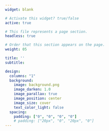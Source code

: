 ```yaml
---
widget: blank

# Activate this widget? true/false
active: true

# This file represents a page section.
headless: true

# Order that this section appears on the page.
weight: 05

title: ''
subtitle:

design:
  columns: "1"
  background:
    image: background.png
    image_darken: 1.0
    image_parallax: true
    image_position: center
    image_size: cover
    text_color_light: false
  spacing:
    padding: ["0", "0", "0", "0"]
    # padding: ["20px", "0", "20px", "0"]
---
```


